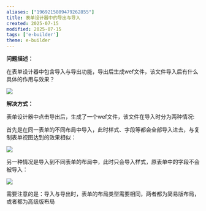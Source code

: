 ```yaml
---
aliases: ["1969215809479262855"]
title: 表单设计器中的导出与导入
created: 2025-07-15
modified: 2025-07-15
tags: ['e-builder']
theme: e-builder
---
```


**问题描述：**

在表单设计器中包含导入与导出功能，导出后生成wef文件，该文件导入后有什么具体的作用与效果？

![](c03c375932c12adb53a77a200fccc661.jpg)

**解决方式：**

表单设计器中点击导出后，生成了一个wef文件，该文件在导入时分为两种情况:

首先是在同一表单的不同布局中导入，此时样式、字段等都会全部导入进去，与复制表单视图达到的效果相似：

![](d428adfe7afa8e20f32aa52059e5de8a.jpg)

另一种情况是导入到不同表单的布局中，此时只会导入样式，原表单中的字段不会被导入：

![](fd94f0013e24b14e558d447d2f3e8b93.jpg)

需要注意的是：导入与导出时，表单的布局类型需要相同，两者都为简易版布局，或者都为高级版布局